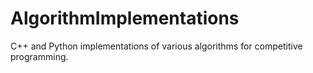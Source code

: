 # AlgorithmImplementations
C++ and Python implementations of various algorithms for competitive programming.

